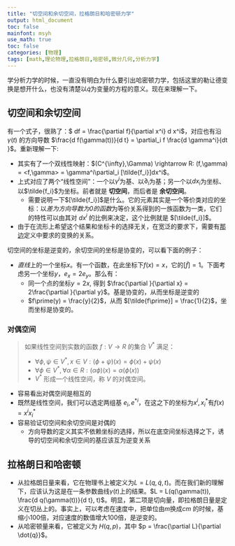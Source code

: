 ```yaml
---
title: "切空间和余切空间，拉格朗日和哈密顿力学"
output: html_document
toc: false
mainfont: msyh
use_math: true
toc: false
categories: [物理]
tags: [math,理论物理,拉格朗日,哈密顿,微分几何,分析力学]
---
```

<meta http-equiv='Content-Type' content='text/html; charset=utf-8' />

学分析力学的时候，一直没有明白为什么要引出哈密顿力学，包括这里的勒让德变换是想开什么，也没有清楚以$\dot{q}$为变量的方程的意义。现在来理解一下。

## 切空间和余切空间 ##

有一个式子，很熟了：$ df = \frac{\partial f}{\partial x^i} d x^i$，对应也有沿 $\gamma(t)$ 的方向导数 $\frac{d f(\gamma(t))}{d t} = \partial_i f \frac{d \gamma^i}{dt }$。重新理解一下:

* 其实有了一个双线性映射：$(C^{\infty},\Gamma) \rightarrow R: (f,\gamma) = <f,\gamma> = \gamma^i\partial_i [\tilde{f_i}]dx^i$。
* 上式对应了两个“线性空间”：一个以$\gamma^i$为基、以$\partial_i$为基；另一个以$dx_i$为坐标、以$\tilde{f_i}$为坐标。前者就是 **切空间**，而后者是 **余切空间**。
  * 需要说明一下$[\tilde{f_i}]$是什么。它的元素其实是一个等价类对应的坐标：以*差为方向导数为0的函数*为等价关系得到的一族函数为一类，它们的特性可以由其对 $dx^i$ 的比例来决定，这个比例就是 $[\tilde{f_i}]$。
* 由于在流形上希望这个结果和坐标卡的选择无关，在宽泛的要求下，需要有[那边](./微分几何.md#切向量)定义中要求的变换的关系。

切空间的坐标是逆变的，余切空间的坐标是协变的，可以看下面的例子：
* $直线$上的一个坐标$x$。有一个函数，在此坐标下$f(x)=x$，它的$[\tilde{f}] = 1$。下面考虑另一个坐标$y$，$e_x = 2e_y$。那么有：
  * 同一个点的坐标$y = 2x$, 得到 $\frac{\partial }{\partial x} = 2\frac{\partial }{\partial y}$。基是协变的，从而坐标是逆变的
  * $f\prime(y) = \frac{y}{2}$，从而 $[\tilde{f\prime}] = \frac{1}{2}$，坐而坐标是协变的。

### 对偶空间 ###

> 如果线性空间到实数的函数 $f : V \rightarrow R$ 的集合 $V^*$ 满足：
> * $\forall \phi, \psi \in V^*, x \in V: (\phi + \psi)(x) = \phi(x) + \psi(x)$
> * $\forall \phi \in V^*, \forall \alpha \in R: (\alpha\phi)(x) = \alpha(\phi(x))$
> * $V^*$ 形成一个线性空间，称 $V$ 的对偶空间。

* 容易看出对偶空间是相互的
* 既然是线性空间，我们可以选定两组基 $e_i, e^{*i}$，在这之下的坐标为$x^i,x^*_{i}$有$f(x) = x^i x^*_{i}$
* 容易验证切空间和余切空间是对偶的
  * 方向导数的定义其实不依赖坐标的选择，所以在底空间坐标选择之下，诱导的切空间和余切空间的基应该互为逆变关系
  

## 拉格朗日和哈密顿 ##

* 从拉格朗日量来看，它在物理书上被定义为$L = L(q, \dot{q}, t)$。而在我们新的理解下，应该认为这是在一条参数曲线$\gamma(t)$上的结果。$L = L(q(\gamma(t)), \frac{d q(\gamma(t))}{d t}, t)$。明显，第二项是切向量，即拉格朗日量是定义在切丛上的。事实上，可以考虑在速度中，把单位由$m$换成$cm$ 的时候，基缩小100倍，对应速度的数值增大100倍，是逆变的。
* 从哈密顿量来看，它被定义为 $H(q, p)$，其中 $p = \frac{\partial L}{\partial \dot{q}}$。

